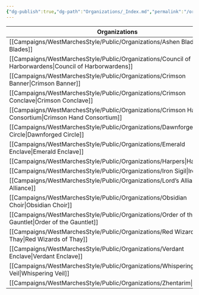 ```yaml
---
{"dg-publish":true,"dg-path":"Organizations/_Index.md","permalink":"/organizations/index/","title":"_Organizations (Index)","tags":["organization"],"dgShowFileTree":true}
---
```



| Organizations                                                                                        |
| ---------------------------------------------------------------------------------------------------- |
| [[Campaigns/WestMarchesStyle/Public/Organizations/Ashen Blades\|Ashen Blades]]                                                                                     |
| [[Campaigns/WestMarchesStyle/Public/Organizations/Council of Harborwardens\|Council of Harborwardens]]                                                                         |
| [[Campaigns/WestMarchesStyle/Public/Organizations/Crimson Banner\|Crimson Banner]]                   |
| [[Campaigns/WestMarchesStyle/Public/Organizations/Crimson Conclave\|Crimson Conclave]]                                                                                 |
| [[Campaigns/WestMarchesStyle/Public/Organizations/Crimson Hand Consortium\|Crimson Hand Consortium]] |
| [[Campaigns/WestMarchesStyle/Public/Organizations/Dawnforged Circle\|Dawnforged Circle]]             |
| [[Campaigns/WestMarchesStyle/Public/Organizations/Emerald Enclave\|Emerald Enclave]]                 |
| [[Campaigns/WestMarchesStyle/Public/Organizations/Harpers\|Harpers]]                                 |
| [[Campaigns/WestMarchesStyle/Public/Organizations/Iron Sigil\|Iron Sigil]]                           |
| [[Campaigns/WestMarchesStyle/Public/Organizations/Lord’s Alliance\|Lord’s Alliance]]                 |
| [[Campaigns/WestMarchesStyle/Public/Organizations/Obsidian Choir\|Obsidian Choir]]                                                                                   |
| [[Campaigns/WestMarchesStyle/Public/Organizations/Order of the Gauntlet\|Order of the Gauntlet]]     |
| [[Campaigns/WestMarchesStyle/Public/Organizations/Red Wizards of Thay\|Red Wizards of Thay]]         |
| [[Campaigns/WestMarchesStyle/Public/Organizations/Verdant Enclave\|Verdant Enclave]]                 |
| [[Campaigns/WestMarchesStyle/Public/Organizations/Whispering Veil\|Whispering Veil]]                 |
| [[Campaigns/WestMarchesStyle/Public/Organizations/Zhentarim\|Zhentarim]]                             |
